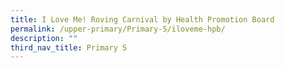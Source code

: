 ```yaml
---
title: I Love Me! Roving Carnival by Health Promotion Board
permalink: /upper-primary/Primary-5/iloveme-hpb/
description: ""
third_nav_title: Primary 5
---
```


